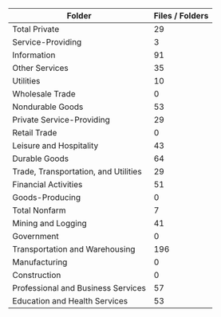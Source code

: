 | Folder                               |   Files / Folders |
|--------------------------------------|-------------------|
| Total Private                        |                29 |
| Service-Providing                    |                 3 |
| Information                          |                91 |
| Other Services                       |                35 |
| Utilities                            |                10 |
| Wholesale Trade                      |                 0 |
| Nondurable Goods                     |                53 |
| Private Service-Providing            |                29 |
| Retail Trade                         |                 0 |
| Leisure and Hospitality              |                43 |
| Durable Goods                        |                64 |
| Trade, Transportation, and Utilities |                29 |
| Financial Activities                 |                51 |
| Goods-Producing                      |                 0 |
| Total Nonfarm                        |                 7 |
| Mining and Logging                   |                41 |
| Government                           |                 0 |
| Transportation and Warehousing       |               196 |
| Manufacturing                        |                 0 |
| Construction                         |                 0 |
| Professional and Business Services   |                57 |
| Education and Health Services        |                53 |